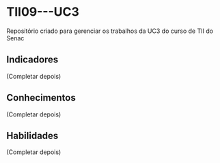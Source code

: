# TII09---UC3
Repositório criado para gerenciar os trabalhos da UC3 do curso de TII do Senac  

## Indicadores
(Completar depois)

## Conhecimentos
(Completar depois)

## Habilidades
(Completar depois)